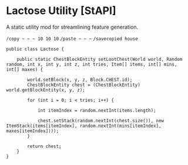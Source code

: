 # Lactose Utility \[StAPI]

A static utility mod for streamlining feature generation.

`/copy ~ ~ ~ 10 10 10`
`/paste ~ ~ ~`
`/savecopied house`

```
public class Lactose {

    public static ChestBlockEntity setLootChest(World world, Random random, int x, int y, int z, int tries, Item[] items, int[] mins, int[] maxes) {

        world.setBlock(x, y, z, Block.CHEST.id);
        ChestBlockEntity chest = (ChestBlockEntity) world.getBlockEntity(x, y, z);

        for (int i = 0; i < tries; i++) {

            int itemIndex = random.nextInt(items.length);

            chest.setStack(random.nextInt(chest.size()), new ItemStack(items[itemIndex], random.nextInt(mins[itemIndex], maxes[itemIndex])));
        }

        return chest;
    }
}
```
